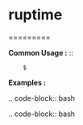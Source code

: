 # ruptime
=========



**Common Usage :**  ::

		$ 
		

**Examples :**

.. code-block:: bash


.. code-block:: bash